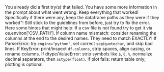 You already did a first try(s) that failed. You have some more information in the prompt about what went wrong.
Keep everything that worked! Specifically if there were any, keep the dataframe paths as they were if they worked"!
Still stick to the guidelines from before, just try to fix the error.
Here some hintes that might help:
If a csv file is not found try to get it via os.environ['CSV_PATH'].
If column name mismatch: consider renaming the columns at the end to the desired names. They need to match EXACTLY!
If ParserError: try `engine="python"`, set correct `sep`/`quotechar`, and skip bad lines.
If KeyError: print/inspect `df.columns`, strip spaces, align casing, or rename columns.
If dtype/ValueError: strip symbols like `$`, `€`, `%`, normalize decimal separators, then `astype(float)`.
If plot fails: return table only; plotting is optional.
